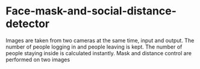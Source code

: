 # Face-mask-and-social-distance-detector
Images are taken from two cameras at the same time, input and output.
The number of people logging in and people leaving is kept.
The number of people staying inside is calculated instantly.
Mask and distance control are performed on two images
